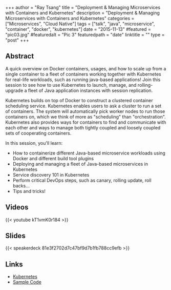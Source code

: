 +++
author = "Ray Tsang"
title = "Deployment & Managing Microservices with Containers and Kubernetes"
description = "Deployment & Managing Microservices with Containers and Kubernetes"
categories = ["Microservices", "Cloud Native"]
tags = ["talk", "java", "microservice", "container", "docker", "kubernetes"]
date = "2015-11-13"
#featured = "pic03.jpg"
#featuredalt = "Pic 3"
featuredpath = "date"
linktitle = ""
type = "post"
+++

## Abstract
A quick overview on Docker containers, usages, and how to scale up from a single container to a fleet of containers working together with Kubernetes for real-life workloads, such as running java-based applications! Join this session to see how to use Kubernetes to launch, manage, and rolling-upgrade a fleet of Java application instances with session replication.

Kubernetes builds on top of Docker to construct a clustered container scheduling service. Kubernetes enables users to ask a cluster to run a set of containers. The system will automatically pick worker nodes to run those containers on, which we think of more as "scheduling" than "orchestration". Kubernetes also provides ways for containers to find and communicate with each other and ways to manage both tightly coupled and loosely coupled sets of cooperating containers.

In this session, you'll learn:
- How to containerize different Java-based microservice workloads using Docker and different build tool plugins
- Deploying and managing a fleet of Java-based microservices in Kubernetes
- Service discovery 101 in Kubernetes
- Perform critical DevOps steps, such as canary, rolling update, roll backs...
- Tips and tricks!

## Videos
{{< youtube kT1vmK0r184 >}}

## Slides
{{< speakerdeck 81e3f2702d7c47bf9d7b1fb788cc9efb >}}

## Links
- [Kubernetes](https://kubernetes.io)
- [Sample Code](https://github.com/saturnism/spring-boot-docker)

